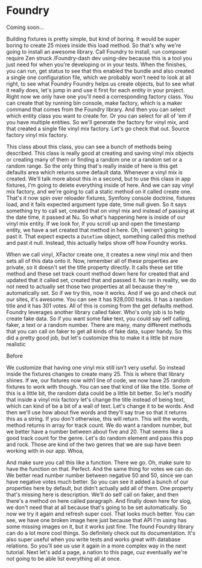 # Foundry

Coming soon...

Building fixtures is pretty simple, but kind of boring. It would be super boring to
create 25 mixes inside this load method. So that's why we're going to install an
awesome library. Call Foundry to install, run composer require Zen struck
/Foundry-dash dev using-dev because this is a tool you just need for when you're
developing or in your tests. When the finishes, you can run, get status to see that
this enabled the bundle and also created a single one configuration file, which we
probably won't need to look at all right, to see what Foundry Foundry helps us create
objects, but to see what it really does, let's jump in and use it first for each
entity in your project. Right now we only have one you'll need a corresponding
factory class. You can create that by running bin console, make factory, which is a
maker command that comes from the Foundry library. And then you can select which
entity class you want to create for. Or you can select for all of 'em if you have
multiple entities. So we'll generate the factory for vinyl mix, and that created a
single file vinyl mix factory. Let's go check that out. Source factory vinyl mix
factory.

This class about this class, you can see a bunch of methods being described. This
class is really good at creating and saving vinyl mix objects or creating many of
them or finding a random one or a random set or a random range. So the only thing
that's really inside of here is this get defaults area which returns some default
data. Whenever a vinyl mix is created. We'll talk more about this in a second, but to
use this class in app fixtures, I'm going to delete everything inside of here. And we
can say vinyl mix factory, and we're going to call a static method on it called
create one. That's it now spin over reloader fixtures, Symfony console doctrine,
fixtures load, and it fails expected argument type date, time null given. So it says
something try to call set, created that on vinyl mix and instead of passing at the
date time, it passed at Nu. So what's happening here is inside of our vinyl mix
entity. If we look for, if you scroll up and open the timestamp entity, we have a set
created that method in here. Oh, I weren't going to past it. That expect expects a
`DateTime` object, something called this method and past it null. Instead, this
actually helps show off how Foundry works.

When we call vinyl, XFactor create one, it creates a new vinyl mix and then sets all
of this data onto it. Now, remember all of these properties are private, so it
doesn't set the title property directly. It calls these set title method and these
set track count method down here for created that and updated that it called set,
created that and passed it. No ran in reality, we do not need to actually set those
two properties at all because they're automatically set. So if we try this, now it
works. And if we go and check out our sites, it's awesome. You can see it has 928,000
tracks. It has a random title and it has 301 votes. All of this is coming from the
get defaults method. Foundry leverages another library called faker. Who's only job
is to help create fake data. So if you want some fake text, you could say self
calling, faker, a text or a random number. There are many, many different methods
that you can call on faker to get all kinds of fake data, super handy. So this did a
pretty good job, but let's customize this to make it a little bit more realistic

Before

We customize that having one vinyl mix still isn't very useful. So instead inside the
fixtures changes to create many 25. This is where that library shines. If we, our
fixtures now with1 line of code, we now have 25 random fixtures to work with though.
You can see that kind of like the title. Some of this is a little bit, the random
data could be a little bit better. So let's modify that inside a vinyl mix factory
let's change the title instead of being text, which can kind of be a bit of a wall of
text. Let's change it to be words. And then we'll use how about five words and
they'll say true so that it returns this as a string. If you don't otherwise, this
will return. This will the words, method returns in array for track count. We do want
a random number, but we better have a number between about five and 20. That seems
like a good track count for the genre. Let's do random element and pass this pop and
rock. Those are kind of the two genres that we are sup have been working with in our
app. Whoa,

And make sure you call this like a function. There we go. Oh, make sure to have the
function on that. Perfect. And the same thing for votes we can do. We better read
number number between negative 50 and 50, since we can have negative votes much
better. So you can see it added a bunch of our properties here by default, but didn't
actually add all of them. One property that's missing here is description. We'll do
self call on faker, and then there's a method on here called paragraph. And finally
down here for slog, we don't need that at all because that's going to be set
automatically. So now we try it again and refresh super cool. That looks much better.
You can see, we have one broken image here just because that API I'm using has some
missing images on it, but it works just fine. The found Foundry library can do a lot
more cool things. So definitely check out its documentation. It's also super useful
when you write tests and works great with database relations. So you'll see us use it
again in a more complex way in the next tutorial. Next let's add a page, a nation to
this page, cuz eventually we're not going to be able list everything all at once.

